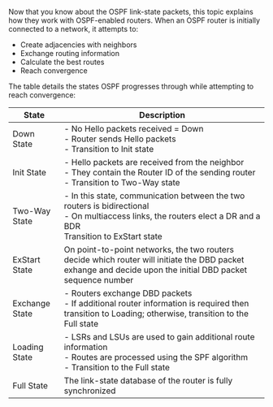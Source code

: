 Now that you know about the OSPF link-state packets, this topic explains how they work with OSPF-enabled routers. When an OSPF router is initially connected to a network, it attempts to:

- Create adjacencies with neighbors
- Exchange routing information
- Calculate the best routes
- Reach convergence

The table details the states OSPF progresses through while attempting to reach convergence:

| State          | Description                                                                                                                                                              |
| -------------- | ------------------------------------------------------------------------------------------------------------------------------------------------------------------------ |
| Down State     | - No Hello packets received = Down <br/> - Router sends Hello packets <br/> - Transition to Init state                                                                   |
| Init State     | - Hello packets are received from the neighbor <br/> - They contain the Router ID of the sending router <br/> - Transition to Two-Way state                              |
| Two-Way State  | - In this state, communication between the two routers is bidirectional <br/> - On multiaccess links, the routers elect a DR and a BDR <br/> Transition to ExStart state |
| ExStart State  | On point-to-point networks, the two routers decide which router will initiate the DBD packet exhange and decide upon the initial DBD packet sequence number              |
| Exchange State | - Routers exchange DBD packets <br/> - If additional router information is required then transition to Loading; otherwise, transition to the Full state                  |
| Loading State  | - LSRs and LSUs are used to gain additional route information <br/> - Routes are processed using the SPF algorithm <br/> - Transition to the Full state                  |
| Full State     | The link-state database of the router is fully synchronized                                                                                                              |
